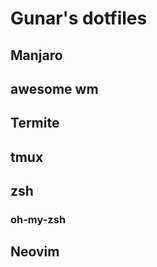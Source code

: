 # Gunar's dotfiles

## Manjaro

## awesome wm

## Termite

## tmux

## zsh

### oh-my-zsh

## Neovim
